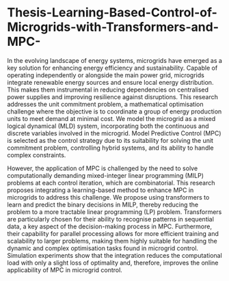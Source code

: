 # Thesis-Learning-Based-Control-of-Microgrids-with-Transformers-and-MPC-


In the evolving landscape of energy systems, microgrids have emerged as a key solution for enhancing energy efficiency and sustainability. Capable of operating independently or alongside the main power grid, microgrids integrate renewable energy sources and ensure local energy distribution. This makes them instrumental in reducing dependencies on centralised power supplies and improving resilience against disruptions. This research addresses the unit commitment problem, a mathematical optimisation challenge where the objective is to coordinate a group of energy production units to meet demand at minimal cost. We model the microgrid as a mixed logical dynamical (MLD) system, incorporating both the continuous and discrete variables involved in the microgrid. Model Predictive Control (MPC) is selected as the control strategy due to its suitability for solving the unit commitment problem, controlling hybrid systems, and its ability to handle complex constraints.

However, the application of MPC is challenged by the need to solve computationally demanding mixed-integer linear programming (MILP) problems at each control iteration, which are combinatorial. This research proposes integrating a learning-based method to enhance MPC in microgrids to address this challenge. We propose using transformers to learn and predict the binary decisions in MILP, thereby reducing the problem to a more tractable linear programming (LP) problem. Transformers are particularly chosen for their ability to recognise patterns in sequential data, a key aspect of the decision-making process in MPC. Furthermore, their capability for parallel processing allows for more efficient training and scalability to larger problems, making them highly suitable for handling the dynamic and complex optimisation tasks found in microgrid control. Simulation experiments show that the integration reduces the computational load with only a slight loss of optimality and, therefore, improves the online applicability of MPC in microgrid control.
